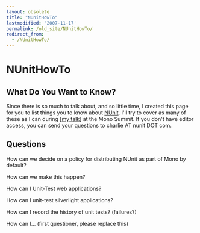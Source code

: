 ```yaml
---
layout: obsolete
title: "NUnitHowTo"
lastmodified: '2007-11-17'
permalink: /old_site/NUnitHowTo/
redirect_from:
  - /NUnitHowTo/
---
```


NUnitHowTo
==========

What Do You Want to Know?
-------------------------

Since there is so much to talk about, and so little time, I created this page for you to list things you to know about [NUnit]({{site.github.url}}/old_site/NUnit "NUnit"). I'll try to cover as many of these as I can during [[my talk]({{site.github.url}}/Mono_Summit_2007_Session_List#NUnit)] at the Mono Summit. If you don't have editor access, you can send your questions to charlie AT nunit DOT com.

Questions
---------

How can we decide on a policy for distributing NUnit as part of Mono by default?

How can we make this happen?

How can I Unit-Test web applications?

How can I unit-test silverlight applications?

How can I record the history of unit tests? (failures?)

How can I... (first questioner, please replace this)

